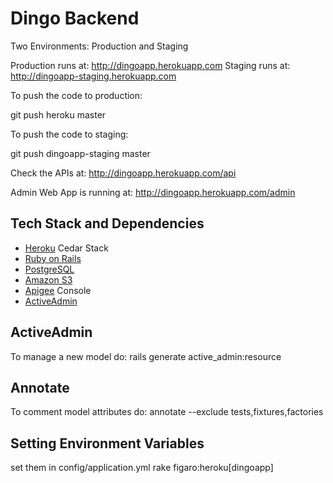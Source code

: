# Dingo Backend #

Two Environments: Production and Staging

Production runs at: http://dingoapp.herokuapp.com
Staging runs at: http://dingoapp-staging.herokuapp.com

To push the code to production:

git push heroku master

To push the code to staging:

git push dingoapp-staging master

Check the APIs at: http://dingoapp.herokuapp.com/api

Admin Web App is running at: http://dingoapp.herokuapp.com/admin

## Tech Stack and Dependencies ##

* [Heroku](http://heroku.com) Cedar Stack
* [Ruby on Rails](http://rubyonrails.org)
* [PostgreSQL](http://www.postgresql.org)
* [Amazon S3](http://aws.amazon.com/console/)
* [Apigee](http://apigee.com) Console
* [ActiveAdmin](http://activeadmin.info)

## ActiveAdmin ##

To manage a new model do: rails generate active_admin:resource <Model>

## Annotate ##

To comment model attributes do: annotate --exclude tests,fixtures,factories

## Setting Environment Variables ##

set them in config/application.yml
rake figaro:heroku[dingoapp]
